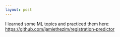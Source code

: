 ```yaml
---
layout: post
---
```


I learned some ML topics and practiced them here: https://github.com/jamiethezim/registration-predictor